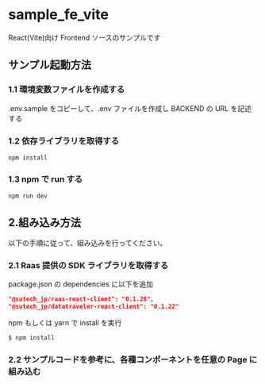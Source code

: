 # sample_fe_vite

React(Vite)向け Frontend ソースのサンプルです

## サンプル起動方法

### 1.1 環境変数ファイルを作成する

.env.sample をコピーして、.env ファイルを作成し BACKEND の URL を記述する

### 1.2 依存ライブラリを取得する

```
npm install
```

### 1.3 npm で run する

```
npm run dev
```

## 2.組み込み方法

以下の手順に従って、組み込みを行ってください。

### 2.1 Raas 提供の SDK ライブラリを取得する

package.json の dependencies に以下を追加

```json
"@sutech_jp/raas-react-client": "0.1.26",
"@sutech_jp/datatraveler-react-client": "0.1.22"
```

npm もしくは yarn で install を実行

```bash
$ npm install
```

### 2.2 サンプルコードを参考に、各種コンポーネントを任意の Page に組み込む
